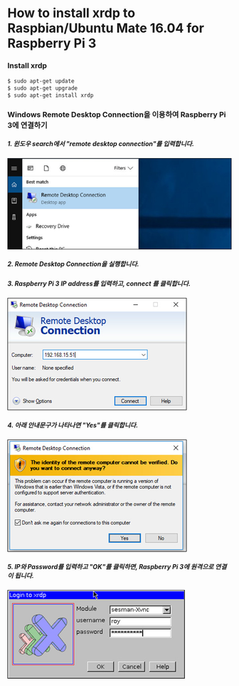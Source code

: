 # How to install xrdp to Raspbian/Ubuntu Mate 16.04 for Raspberry Pi 3

### Install xrdp
```
$ sudo apt-get update
$ sudo apt-get upgrade
$ sudo apt-get install xrdp
```

### Windows Remote Desktop Connection을 이용하여 Raspberry Pi 3에 연결하기

##### 1. 윈도우 search에서 "remote desktop connection"를 입력합니다.
![](/assets/pc_xrdp_step_1.jpg)

##### 2. Remote Desktop Connection을 실행합니다.

##### 3. Raspberry Pi 3 IP address를 입력하고, connect 를 클릭합니다.
![](/assets/pc_xrdp_step_2.jpg)

##### 4. 아래 안내문구가 나타나면 "Yes"를 클릭합니다.
![](/assets/pc_xrdp_step_3.jpg)

##### 5. IP와 Password를 입력하고 "OK"를 클릭하면, Raspberry Pi 3에 원격으로 연결이 됩니다.
![](/assets/pc_xrdp_step_4.jpg)

